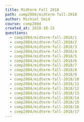 ```yaml
---
title: Midterm Fall 2018
path: comp2804/midterm-fall-2018
author: Michiel Smid
course: comp2804
created_at: 2018-10-15
questions:
  - comp2804/midterm-fall-2018/1
  - comp2804/midterm-fall-2018/2
  - comp2804/midterm-fall-2018/3
  - comp2804/midterm-fall-2018/4
  - comp2804/midterm-fall-2018/5
  - comp2804/midterm-fall-2018/6
  - comp2804/midterm-fall-2018/7
  - comp2804/midterm-fall-2018/8
  - comp2804/midterm-fall-2018/9
  - comp2804/midterm-fall-2018/10
  - comp2804/midterm-fall-2018/11
  - comp2804/midterm-fall-2018/12
  - comp2804/midterm-fall-2018/13
  - comp2804/midterm-fall-2018/14
  - comp2804/midterm-fall-2018/15
  - comp2804/midterm-fall-2018/16
  - comp2804/midterm-fall-2018/17
---
```

